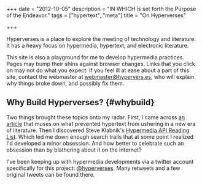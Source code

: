+++
date = "2012-10-05"
description = "IN WHICH is set forth the Purpose of the Endeavor."
tags = ["hypertext", "meta"]
title = "On Hyperverses"

+++

Hyperverses is a place to explore the meeting of technology and literature. It has a heavy focus on hypermedia, hypertext, and electronic literature.

This site is also a playground for me to develop hypermedia practices.
Pages may bump their shins against browser changes. Links that you
click on may not do what you expect. If you feel ill at ease about a
part of this site, contact the webmaster at <webmaster@hypervers.es>,
who will explain why things broke down, and possibly fix them.

## Why Build Hyperverses? {#whybuild}

Two things brought these topics onto my radar. First, I came across
[an article](http://www.salon.com/2011/10/04/return_of_hypertext/)
that muses on what prevented hypertext from ushering in a new era of
literature. Then I discovered Steve Klabnik's [Hypermedia API Reading
List](http://blog.steveklabnik.com/posts/2012-02-27-hypermedia-api-reading-list).
Which led me down enough search trails that at some point I realized
I'd developed a minor obsession. And how better to celebrate such an
obsession than by blathering about it on the internet?

I've been keeping up with hypermedia developments via a twitter
account specifically for this project:
[@hyperverses](https://twitter.com/hyperverses). Many retweets and a
few original tweets can be found there.
